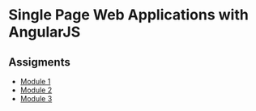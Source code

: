 # Single Page Web Applications with AngularJS
## Assigments
* [Module 1](./module1-solution/index.html)
* [Module 2](./module2-solution/index.html)
* [Module 3](./module3-solution/index.html)
